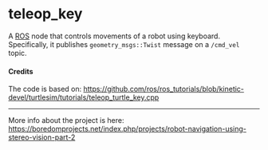 # teleop_key

A [ROS](http://www.ros.org) node that controls movements of a robot using keyboard.
Specifically, it publishes `geometry_msgs::Twist` message on a `/cmd_vel` topic.

#### Credits
The code is based on: https://github.com/ros/ros_tutorials/blob/kinetic-devel/turtlesim/tutorials/teleop_turtle_key.cpp

---
More info about the project is here: https://boredomprojects.net/index.php/projects/robot-navigation-using-stereo-vision-part-2
